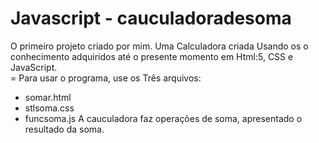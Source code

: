# Javascript - cauculadoradesoma
   O primeiro projeto criado por mim. Uma Calculadora criada Usando os o conhecimento adquiridos até o presente momento em  Html:5, CSS e JavaScript.  
= Para usar o programa, use os Três arquivos:
   - somar.html
   - stlsoma.css
   - funcsoma.js
   A cauculadora faz operações de soma, apresentado o resultado da soma.
